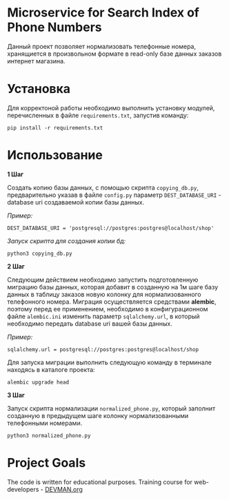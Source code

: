 # Microservice for Search Index of Phone Numbers

Данный проект позволяет нормализовать телефонные номера, хранящиется 
в произвольном формате в read-only базе данных заказов интернет магазина. 

# Установка

Для корректоной работы необходимо выполнить установку модулей, перечисленных в
файле `requirements.txt`, запустив команду: 
```
pip install -r requirements.txt
```

# Использование

**1 Шаг**

Создать копию базы данных, с помощью скрипта `copying_db.py`, предварительно
указав в файле `config.py` параметр `DEST_DATABASE_URI` - database uri 
создаваемой копии базы данных.

*Пример:*
```
DEST_DATABASE_URI = 'postgresql://postgres:postgres@localhost/shop' 
```

*Запуск скрипта для создания копии бд:*
```
python3 copying_db.py
```

**2 Шаг**

Следующим действием необходимо запустить подготовленную миграцию базы данных, 
которая добавит в созданную на 1м шаге базу данных в таблицу заказов новую
колонку для нормализованного телефонного номера. Миграция осуществляется 
средствами **alembic**, поэтому перед ее применением, необходимо в 
конфигурационном файле `alembic.ini` изменить параметр `sqlalchemy.url`, в
который необходимо передать database uri вашей базы данных.

*Пример:*
```
sqlalchemy.url = postgresql://postgres:postgres@localhost/shop
```

Для запуска миграции выполнить следующую команду в терминале находясь в 
каталоге проекта: 
```
alembic upgrade head
```

**3 Шаг**

Запуск скрипта нормализации `normalized_phone.py`, который заполнит созданную
в предыдущем шаге колонку нормализованными телефонными номерами.

```
python3 normalized_phone.py
```

# Project Goals

The code is written for educational purposes. Training course for web-developers - [DEVMAN.org](https://devman.org)
